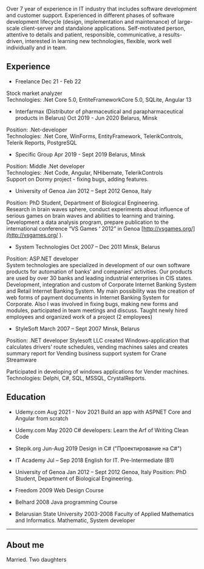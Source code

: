 
Over 7 year of experience in IT industry that includes software development and customer support. Experienced in different phases of software development lifecycle (design, implementation and maintenance) of large-scale client-server and standalone applications. Self-motivated person, attentive to details  and patient,  responsible, communicative, a results-driven, interested in learning new technologies, flexible,  work well individually and in team.

## Experience
 - Freelance Dec 21 - Feb 22
 
 Stock market analyzer<br/>
 Technologies: 
 .Net Core 5.0, EntiteFrameworkCore 5.0, SQLite, Angular 13
 
 
 - Interfarmax (Distributor of pharmaceutical and parapharmaceutical products in Belarus) Oct 2019 - Jun 2020
 Belarus, Minsk

Position: .Net-developer<br/>
Technologies:
 .Net Core, WinForms, EntityFramework, TelerikControls, Telerik Reports, PostgreSQL


- Specific Group Apr 2019 - Sept 2019
Belarus, Minsk

Position: Middle .Net developer<br/>
Technologies: 
 .Net Code, Angular, NHibernate, TelerikControls <br/>
Support on Dormy project - fixing bugs, adding features.

- University of Genoa	Jan 2012 – Sept 2012
Genoa, Italy

Position: PhD Student, Department of Biological Engineering. <br/>
Research in brain waves sphere, conduct experiments about influence of serious games on brain waves and abilities to learning and training.  Development a data analysis program, prepare publication to the international conference “VS Games ‘ 2012” in Genoa [http://vsgames.org/](http://vsgames.org/ ).
 
- System Technologies	Oct 2007 – Dec 2011
Minsk, Belarus

Position: ASP.NET developer<br/>
System technologies are specialized in development of our own software products for automation of banks’ and companies’ activities. Our products are used by over 30 banks and leading industrial enterprises in CIS states.<br/>
Development, integration and custom of Corporate Internet Banking System and Retail Internet Banking System. My main possibility was the creation of web forms of payment documents in Internet Banking System for Corporate. Also I was  involved in fixing bugs, making new forms and modules, participated in team meetings and discuss. Taught newly hired employees and organized work of a project (2 employees)

- StyleSoft	March 2007 – Sept 2007
Minsk, Belarus

Position: .NET developer
Stylesoft LLC created Windows-application that calculates drivers’ route schedules, vending machines sales and creates summary report for Vending business support system for Crane Streamware

Participated  in developing of windows applications for Vender machines.
Technologies: Delphi, C#, SQL, MSSQL, CrystalReports.

## Education
- Udemy.com Aug 2021 - Nov 2021
Build an app with ASPNET Core and Angular from scratch

- Udemy.com May 2020
C# developers: Learn the Arf of Writing Clean Code

- Stepik.org Jun-Aug 2019
Design in C# ("Проектирование на C#")

- IT Academy	Jul – Sep 2018
English for IT. Pre-Intermediate (B1) 

- University of Genoa Jan 2012 – Sept 2012 Genoa, Italy Position: PhD Student, Department of Biological Engineering.

- Freedom	2009
Web Design Course 

- Belhard	2008
 Java programming Course 

- Belarusian State University	2003-2008
Faculty of Applied Mathematics and Informatics. Mathematic, System developer 

<hr/>

## About me
Married. Two daughters

